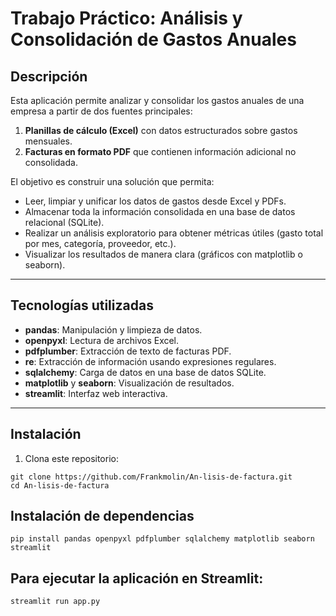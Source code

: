 # Trabajo Práctico: Análisis y Consolidación de Gastos Anuales

## Descripción

Esta aplicación permite analizar y consolidar los gastos anuales de una empresa a partir de dos fuentes principales:  
1. **Planillas de cálculo (Excel)** con datos estructurados sobre gastos mensuales.  
2. **Facturas en formato PDF** que contienen información adicional no consolidada.

El objetivo es construir una solución que permita:
- Leer, limpiar y unificar los datos de gastos desde Excel y PDFs.
- Almacenar toda la información consolidada en una base de datos relacional (SQLite).
- Realizar un análisis exploratorio para obtener métricas útiles (gasto total por mes, categoría, proveedor, etc.).
- Visualizar los resultados de manera clara (gráficos con matplotlib o seaborn).

---

## Tecnologías utilizadas

- **pandas**: Manipulación y limpieza de datos.  
- **openpyxl**: Lectura de archivos Excel.  
- **pdfplumber**: Extracción de texto de facturas PDF.  
- **re**: Extracción de información usando expresiones regulares.  
- **sqlalchemy**: Carga de datos en una base de datos SQLite.  
- **matplotlib** y **seaborn**: Visualización de resultados.  
- **streamlit**: Interfaz web interactiva.

---

## Instalación

1. Clona este repositorio:

```
git clone https://github.com/Frankmolin/An-lisis-de-factura.git
cd An-lisis-de-factura
```
## Instalación de dependencias
```
pip install pandas openpyxl pdfplumber sqlalchemy matplotlib seaborn streamlit
```
## Para ejecutar la aplicación en Streamlit:
```
streamlit run app.py
```

